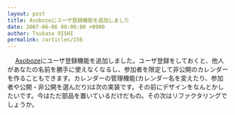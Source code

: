 ```yaml
---
layout: post
title: Asobozeにユーザ登録機能を追加しました
date: 2007-06-06 00:00:00 +0900
author: Tsukasa OISHI
permalink: /articles/156
---
```


　 [Asoboze](http://asoboze.kaeruspoon.net/)にユーザ登録機能を追加しました。ユーザ登録をしておくと、他人があなたの名前を勝手に使えなくなるし、参加者を限定して非公開のカレンダーを作ることもできます。カレンダーの管理機能(カレンダー名を変えたり、参加者や公開・非公開を選んだり)は次の実装です。その前にデザインをなんとかしたいです。今はただ部品を置いているだけだもの。その次はリファクタリングでしょうか。

